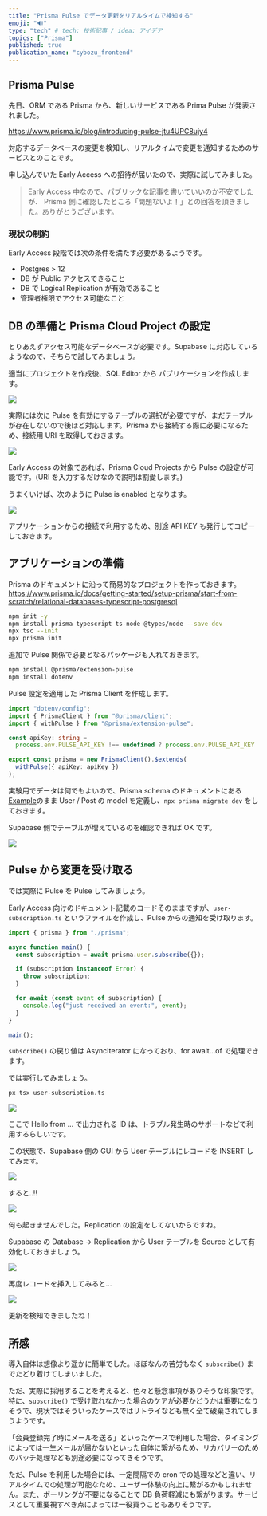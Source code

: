 ```yaml
---
title: "Prisma Pulse でデータ更新をリアルタイムで検知する"
emoji: "🔊"
type: "tech" # tech: 技術記事 / idea: アイデア
topics: ["Prisma"]
published: true
publication_name: "cybozu_frontend"
---
```


## Prisma Pulse

先日、ORM である Prisma から、新しいサービスである Prima Pulse が発表されました。

https://www.prisma.io/blog/introducing-pulse-jtu4UPC8ujy4

対応するデータベースの変更を検知し、リアルタイムで変更を通知するためのサービスとのことです。

申し込んでいた Early Access への招待が届いたので、実際に試してみました。

> Early Access 中なので、パブリックな記事を書いていいのか不安でしたが、
> Prisma 側に確認したところ「問題ないよ！」との回答を頂きました。ありがとうございます。

### 現状の制約

Early Access 段階では次の条件を満たす必要があるようです。

- Postgres > 12
- DB が Public アクセスできること
- DB で Logical Replication が有効であること
- 管理者権限でアクセス可能なこと

## DB の準備と Prisma Cloud Project の設定

とりあえずアクセス可能なデータベースが必要です。Supabase に対応しているようなので、そちらで試してみましょう。

適当にプロジェクトを作成後、SQL Editor から パブリケーションを作成します。

![](/images/prisma-pulse/publication.png)

実際には次に Pulse を有効にするテーブルの選択が必要ですが、まだテーブルが存在しないので後ほど対応します。Prisma から接続する際に必要になるため、接続用 URI を取得しておきます。

![](/images/prisma-pulse/uri.png)

Early Access の対象であれば、Prisma Cloud Projects から Pulse の設定が可能です。(URI を入力するだけなので説明は割愛します。)

うまくいけば、次のように Pulse is enabled となります。

![](/images/prisma-pulse/enabled.png)

アプリケーションからの接続で利用するため、別途 API KEY も発行してコピーしておきます。

## アプリケーションの準備

Prisma のドキュメントに沿って簡易的なプロジェクトを作っておきます。
https://www.prisma.io/docs/getting-started/setup-prisma/start-from-scratch/relational-databases-typescript-postgresql

```sh
npm init -y
npm install prisma typescript ts-node @types/node --save-dev
npx tsc --init
npx prisma init
```

追加で Pulse 関係で必要となるパッケージも入れておきます。

```sh
npm install @prisma/extension-pulse
npm install dotenv
```

Pulse 設定を適用した Prisma Client を作成します。

```ts:prsima.ts
import "dotenv/config";
import { PrismaClient } from "@prisma/client";
import { withPulse } from "@prisma/extension-pulse";

const apiKey: string =
  process.env.PULSE_API_KEY !== undefined ? process.env.PULSE_API_KEY : "";

export const prisma = new PrismaClient().$extends(
  withPulse({ apiKey: apiKey })
);
```

実験用でデータは何でもよいので、Prisma schema のドキュメントにある[Example](https://www.prisma.io/docs/concepts/components/prisma-schema#example)のまま User / Post の model を定義し、`npx prisma migrate dev` をしておきます。

Supabase 側でテーブルが増えているのを確認できれば OK です。

![](/images/prisma-pulse/table.png)

## Pulse から変更を受け取る

では実際に Pulse を Pulse してみましょう。

Early Access 向けのドキュメント記載のコードそのままですが、`user-subscription.ts` というファイルを作成し、Pulse からの通知を受け取ります。

```ts:user-subscription.ts
import { prisma } from "./prisma";

async function main() {
  const subscription = await prisma.user.subscribe({});

  if (subscription instanceof Error) {
    throw subscription;
  }

  for await (const event of subscription) {
    console.log("just received an event:", event);
  }
}

main();
```

`subscribe()` の戻り値は AsyncIterator になっており、for await...of で処理できます。

では実行してみましょう。

```sh
px tsx user-subscription.ts
```

![](/images/prisma-pulse/run.png)

ここで Hello from ... で出力される ID は、トラブル発生時のサポートなどで利用するらしいです。

この状態で、Supabase 側の GUI から User テーブルにレコードを INSERT してみます。

![](/images/prisma-pulse/insert.png)

すると..!!

![](/images/prisma-pulse/run.png)

何も起きませんでした。Replication の設定をしてないからですね。

Supabase の Database → Replication から User テーブルを Source として有効化しておきましょう。

![](/images/prisma-pulse/rep.png)

再度レコードを挿入してみると...

![](/images/prisma-pulse/yeah.png)

更新を検知できましたね！

## 所感

導入自体は想像より遥かに簡単でした。ほぼなんの苦労もなく `subscribe()` までたどり着けてしまいました。

ただ、実際に採用することを考えると、色々と懸念事項がありそうな印象です。特に、`subscribe()` で受け取れなかった場合のケアが必要かどうかは重要になりそうで、現状ではそういったケースではリトライなども無く全て破棄されてしまうようです。

「会員登録完了時にメールを送る」といったケースで利用した場合、タイミングによっては一生メールが届かないといった自体に繋がるため、リカバリーのためのバッチ処理なども別途必要になってきそうです。

ただ、Pulse を利用した場合には、一定間隔での cron での処理などと違い、リアルタイムでの処理が可能なため、ユーザー体験の向上に繋がるかもしれません。また、ポーリングが不要になることで DB 負荷軽減にも繋がります。サービスとして重要視すべき点によっては一役買うこともありそうです。
